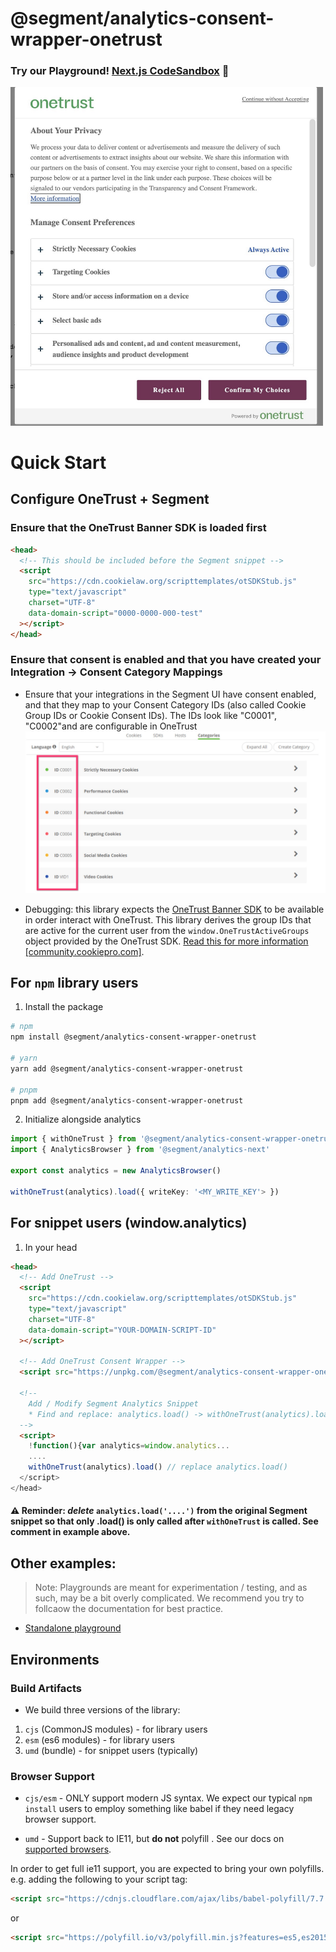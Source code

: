 # @segment/analytics-consent-wrapper-onetrust

### Try our Playground! [Next.js CodeSandbox](https://codesandbox.io/p/sandbox/focused-bhaskara-jysqr5) 🚀

<img src="img/onetrust-popup.jpg" width="500" />

# Quick Start

## Configure OneTrust + Segment

### Ensure that the OneTrust Banner SDK is loaded first

```html
<head>
  <!-- This should be included before the Segment snippet -->
  <script
    src="https://cdn.cookielaw.org/scripttemplates/otSDKStub.js"
    type="text/javascript"
    charset="UTF-8"
    data-domain-script="0000-0000-000-test"
  ></script>
</head>
```

### Ensure that consent is enabled and that you have created your Integration -> Consent Category Mappings

- Ensure that your integrations in the Segment UI have consent enabled, and that they map to your Consent Category IDs (also called Cookie Group IDs or Cookie Consent IDs).
  The IDs look like "C0001", "C0002"and are configurable in OneTrust
  ![onetrust category ids](img/onetrust-cat-id.jpg)

- Debugging: this library expects the [OneTrust Banner SDK](https://community.cookiepro.com/s/article/UUID-d8291f61-aa31-813a-ef16-3f6dec73d643?language=en_US) to be available in order interact with OneTrust. This library derives the group IDs that are active for the current user from the `window.OneTrustActiveGroups` object provided by the OneTrust SDK. [Read this for more information [community.cookiepro.com]](https://community.cookiepro.com/s/article/UUID-66bcaaf1-c7ca-5f32-6760-c75a1337c226?language=en_US).

## For `npm` library users

1. Install the package

```sh
# npm
npm install @segment/analytics-consent-wrapper-onetrust

# yarn
yarn add @segment/analytics-consent-wrapper-onetrust

# pnpm
pnpm add @segment/analytics-consent-wrapper-onetrust
```

2. Initialize alongside analytics

```ts
import { withOneTrust } from '@segment/analytics-consent-wrapper-onetrust'
import { AnalyticsBrowser } from '@segment/analytics-next'

export const analytics = new AnalyticsBrowser()

withOneTrust(analytics).load({ writeKey: '<MY_WRITE_KEY'> })

```

## For snippet users (window.analytics)

1. In your head

```html
<head>
  <!-- Add OneTrust -->
  <script
    src="https://cdn.cookielaw.org/scripttemplates/otSDKStub.js"
    type="text/javascript"
    charset="UTF-8"
    data-domain-script="YOUR-DOMAIN-SCRIPT-ID"
  ></script>

  <!-- Add OneTrust Consent Wrapper -->
  <script src="https://unpkg.com/@segment/analytics-consent-wrapper-onetrust@X.X.X/dist/umd/analytics-onetrust.umd.js"></script>

  <!--
    Add / Modify Segment Analytics Snippet
    * Find and replace: analytics.load() -> withOneTrust(analytics).load()
  -->
  <script>
    !function(){var analytics=window.analytics...
    ....
    withOneTrust(analytics).load() // replace analytics.load()
  </script>
</head>
```

#### ⚠️ Reminder: _delete_ `analytics.load('....')` from the original Segment snippet so that only .load() is only called after `withOneTrust` is called. See comment in example above.

## Other examples:

> Note: Playgrounds are meant for experimentation / testing, and as such, may be a bit overly complicated.
> We recommend you try to follcaow the documentation for best practice.

- [Standalone playground](/examples/standalone-playground/pages/index-consent.html)

## Environments

### Build Artifacts

- We build three versions of the library:

1. `cjs` (CommonJS modules) - for library users
2. `esm` (es6 modules) - for library users
3. `umd` (bundle) - for snippet users (typically)

### Browser Support

- `cjs/esm` - ONLY support modern JS syntax. We expect our typical `npm install` users to employ something like babel if they need legacy browser support.

- `umd` - Support back to IE11, but **do not** polyfill . See our docs on [supported browsers](https://segment.com/docs/connections/sources/catalog/libraries/website/javascript/supported-browsers).

In order to get full ie11 support, you are expected to bring your own polyfills. e.g. adding the following to your script tag:

```html
<script src="https://cdnjs.cloudflare.com/ajax/libs/babel-polyfill/7.7.0/polyfill.min.js"></script>
```

or

```html
<script src="https://polyfill.io/v3/polyfill.min.js?features=es5,es2015,es2016,es2017,es2018,es2019,es2020&flags=gated"></script>
```
